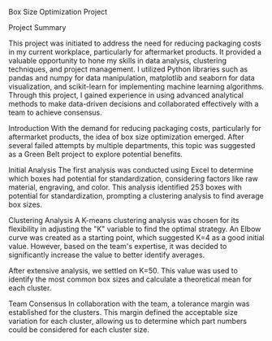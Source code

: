 Box Size Optimization Project

Project Summary

This project was initiated to address the need for reducing packaging costs in my current workplace, particularly for aftermarket products. It provided a valuable opportunity to hone my skills in data analysis, clustering techniques, and project management. I utilized Python libraries such as pandas and numpy for data manipulation, matplotlib and seaborn for data visualization, and scikit-learn for implementing machine learning algorithms. Through this project, I gained experience in using advanced analytical methods to make data-driven decisions and collaborated effectively with a team to achieve consensus.

Introduction
With the demand for reducing packaging costs, particularly for aftermarket products, the idea of box size optimization emerged. After several failed attempts by multiple departments, this topic was suggested as a Green Belt project to explore potential benefits.

Initial Analysis
The first analysis was conducted using Excel to determine which boxes had potential for standardization, considering factors like raw material, engraving, and color. This analysis identified 253 boxes with potential for standardization, prompting a clustering analysis to find average box sizes.

Clustering Analysis
A K-means clustering analysis was chosen for its flexibility in adjusting the "K" variable to find the optimal strategy. An Elbow curve was created as a starting point, which suggested K=4 as a good initial value. However, based on the team's expertise, it was decided to significantly increase the value to better identify averages.

After extensive analysis, we settled on K=50. This value was used to identify the most common box sizes and calculate a theoretical mean for each cluster.

Team Consensus
In collaboration with the team, a tolerance margin was established for the clusters. This margin defined the acceptable size variation for each cluster, allowing us to determine which part numbers could be considered for each cluster size.
